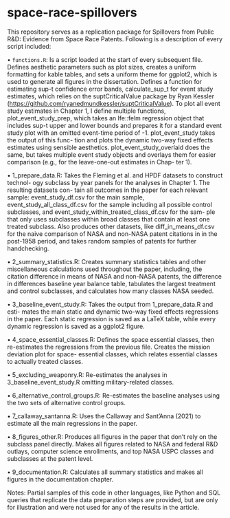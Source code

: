 # space-race-spillovers
This repository serves as a replication package for Spillovers from Public R&D: Evidence from Space Race Patents. Following is a description of every script included:

• `functions.R`: Is a script loaded at the start of every subsequent file. Defines aesthetic parameters such as plot sizes, creates a uniform formatting for kable tables, and sets a uniform theme for ggplot2, which is used to generate all figures in the dissertation. Defines a function for estimating sup-t confidence error bands, calculate_sup_t for event study estimates, which relies on the suptCriticalValue package by Ryan Kessler (https://github.com/ryanedmundkessler/suptCriticalValue). To plot all event study estimates in Chapter 1, I define multiple functions, plot_event_study_prep, which takes an lfe::felm regression object that includes sup-t upper and lower bounds and prepares it for a standard event study plot with an omitted event-time period of -1. plot_event_study takes the output of this func- tion and plots the dynamic two-way fixed effects estimates using sensible aesthetics. plot_event_study_overlaid does the same, but takes multiple event study objects and overlays them for easier comparison (e.g., for the leave-one-out estimates in Chap- ter 1).

• 1_prepare_data.R: Takes the Fleming et al. and HPDF datasets to construct technol- ogy subclass by year panels for the analyses in Chapter 1. The resulting datasets con- tain all outcomes in the paper for each relevant sample: event_study_df.csv for the main sample, event_study_all_class_df.csv for the sample including all possible control subclasses, and event_study_within_treated_class_df.csv for the sam- ple that only uses subclasses within broad classes that contain at least one treated subclass. Also produces other datasets, like diff_in_means_df.csv for the naive comparison of NASA and non-NASA patent citations in in the post-1958 period, and takes random samples of patents for further handchecking.

• 2_summary_statistics.R: Creates summary statistics tables and other miscellaneous calculations used throughout the paper, including, the citation difference in means of NASA and non-NASA patents, the difference in differences baseline year balance table, tabulates the largest treatment and control subclasses, and calculates how many classes NASA seeded.

• 3_baseline_event_study.R: Takes the output from 1_prepare_data.R and esti- mates the main static and dynamic two-way fixed effects regressions in the paper. Each static regression is saved as a LaTeX table, while every dynamic regression is saved as a ggplot2 figure.

• 4_space_essential_classes.R: Defines the space essential classes, then re-estimates the regressions from the previous file. Creates the mission deviation plot for space- essential classes, which relates essential classes to actually treated classes.

• 5_excluding_weaponry.R: Re-estimates the analyses in 3_baseline_event_study.R omitting military-related classes.

• 6_alternative_control_groups.R: Re-estimates the baseline analyses using the two sets of alternative control groups.

• 7_callaway_santanna.R: Uses the Callaway and Sant’Anna (2021) to estimate all the main regressions in the paper.

• 8_figures_other.R: Produces all figures in the paper that don’t rely on the subclass panel directly. Makes all figures related to NASA and federal R&D outlays, computer science enrollments, and top NASA USPC classes and subclasses at the patent level.

• 9_documentation.R: Calculates all summary statistics and makes all figures in the documentation chapter.

Notes: Partial samples of this code in other languages, like Python and SQL queries that replicate the data preparation steps are provided, but are only for illustration and were not used for any of the results in the article.
